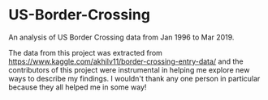 # US-Border-Crossing
An analysis of US Border Crossing data from Jan 1996 to Mar 2019.

The data from this project was extracted from https://www.kaggle.com/akhilv11/border-crossing-entry-data/ and the contributors of this project were instrumental in helping me explore new ways to describe my findings. I wouldn't thank any one person in particular because they all helped me in some way! 
